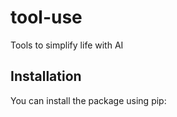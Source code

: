 # tool-use

Tools to simplify life with AI

## Installation

You can install the package using pip:
